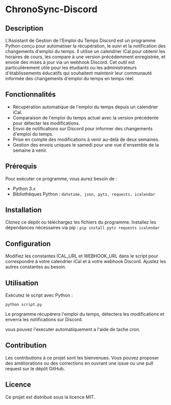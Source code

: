 # ChronoSync-Discord

## Description
L'Assistant de Gestion de l'Emploi du Temps Discord est un programme Python conçu pour automatiser la récupération, le suivi et la notification des changements d'emploi du temps. Il utilise un calendrier iCal pour obtenir les horaires de cours, les compare à une version précédemment enregistrée, et envoie des mises à jour via un webhook Discord. Cet outil est particulièrement utile pour les étudiants ou les administrateurs d'établissements éducatifs qui souhaitent maintenir leur communauté informée des changements d'emploi du temps en temps réel.

## Fonctionnalités
- Récupération automatique de l'emploi du temps depuis un calendrier iCal.
- Comparaison de l'emploi du temps actuel avec la version précédente pour détecter les modifications.
- Envoi de notifications sur Discord pour informer des changements d'emploi du temps.
- Prise en compte des modifications à venir au-delà de deux semaines.
- Gestion des envois uniques le samedi pour une vue d'ensemble de la semaine à venir.

## Prérequis
Pour exécuter ce programme, vous aurez besoin de :

- Python 3.x
- Bibliothèques Python : `datetime, json, pytz, requests, icalendar`

## Installation
Clonez ce dépôt ou téléchargez les fichiers du programme.
Installez les dépendances nécessaires via pip :
`pip install pytz requests icalendar`

## Configuration
Modifiez les constantes ICAL_URL et WEBHOOK_URL dans le script pour correspondre à votre calendrier iCal et à votre webhook Discord.
Ajustez les autres constantes au besoin.

## Utilisation
Exécutez le script avec Python :

`python script.py`

Le programme récupérera l'emploi du temps, détectera les modifications et enverra les notifications sur Discord.

vous pouvez l'executer automatiquement a l'aide de tache cron.

## Contribution
Les contributions à ce projet sont les bienvenues. Vous pouvez proposer des améliorations ou des corrections en ouvrant une issue ou une pull request sur le dépôt GitHub.

## Licence
Ce projet est distribué sous la licence MIT.
